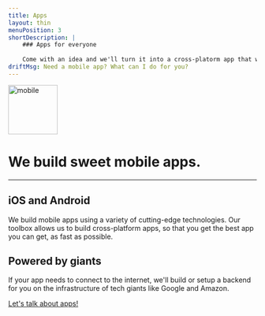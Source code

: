 ```yaml
---
title: Apps
layout: thin
menuPosition: 3
shortDescription: |
    ### Apps for everyone
    
    Come with an idea and we'll turn it into a cross-platorm app that will work on iOS and Android. We'll help determine the appropriate technologies to build your app, and the backend infrastructure to support it.
driftMsg: Need a mobile app? What can I do for you?
---
```


<div class="text-center">
    <img class="inline-block" src="{{'/images/phonexhdpi.png'|relative_url}}" style="width: 100px" alt="mobile">
    <h1>We build sweet mobile apps.</h1>
    <hr>
</div>

## iOS and Android

We build mobile apps using a variety of cutting-edge technologies. Our toolbox allows us to build cross-platform apps, so that you get the best app you can get, as fast as possible.

## Powered by giants

If your app needs to connect to the internet, we'll build or setup a backend for you on the infrastructure of tech giants like Google and Amazon.

<a href="#" class="drift-open-chat btn btn-primary" data-msg="Tell me more about this app! What do you want to build?">Let's talk about apps!</a>